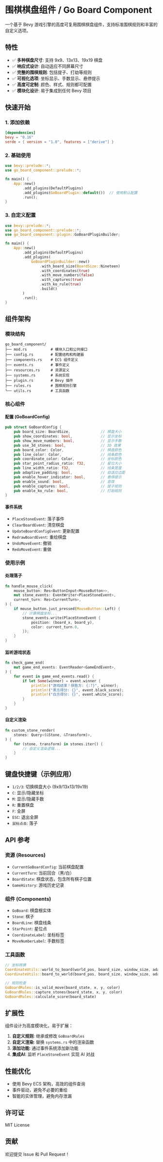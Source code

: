# 围棋棋盘组件 / Go Board Component

一个基于 Bevy 游戏引擎的高度可复用围棋棋盘组件，支持标准围棋规则和丰富的自定义选项。

## 特性

- ✅ **多种棋盘尺寸**: 支持 9x9、13x13、19x19 棋盘
- ✅ **响应式设计**: 自动适应不同屏幕尺寸
- ✅ **完整的围棋规则**: 包括提子、打劫等规则
- ✅ **可视化选项**: 坐标显示、手数显示、悬停提示
- ✅ **高度可定制**: 颜色、样式、规则都可配置
- ✅ **模块化设计**: 易于集成到任何 Bevy 项目

## 快速开始

### 1. 添加依赖

```toml
[dependencies]
bevy = "0.16"
serde = { version = "1.0", features = ["derive"] }
```

### 2. 基础使用

```rust
use bevy::prelude::*;
use go_board_component::prelude::*;

fn main() {
    App::new()
        .add_plugins(DefaultPlugins)
        .add_plugins(GoBoardPlugin::default())  // 使用默认配置
        .run();
}
```

### 3. 自定义配置

```rust
use bevy::prelude::*;
use go_board_component::prelude::*;
use go_board_component::plugin::GoBoardPluginBuilder;

fn main() {
    App::new()
        .add_plugins(DefaultPlugins)
        .add_plugins(
            GoBoardPluginBuilder::new()
                .with_board_size(BoardSize::Nineteen)
                .with_coordinates(true)
                .with_move_numbers(false)
                .with_captures(true)
                .with_ko_rule(true)
                .build()
        )
        .run();
}
```

## 组件架构

### 模块结构

```
go_board_component/
├── mod.rs           # 模块入口和公共接口
├── config.rs        # 配置结构和构建器
├── components.rs    # ECS 组件定义
├── events.rs        # 事件定义
├── resources.rs     # 资源定义
├── systems.rs       # 系统实现
├── plugin.rs        # Bevy 插件
├── rules.rs         # 围棋规则引擎
└── utils.rs         # 工具函数
```

### 核心组件

#### 配置 (GoBoardConfig)
```rust
pub struct GoBoardConfig {
    pub board_size: BoardSize,              // 棋盘大小
    pub show_coordinates: bool,             // 显示坐标
    pub show_move_numbers: bool,            // 显示手数
    pub use_3d_stones: bool,                // 3D 效果
    pub board_color: Color,                 // 棋盘颜色
    pub line_color: Color,                  // 线条颜色
    pub coordinate_color: Color,            // 坐标颜色
    pub star_point_radius_ratio: f32,       // 星位大小
    pub line_width_ratio: f32,              // 线条宽度
    pub adaptive_padding: bool,             // 自适应边距
    pub enable_hover_indicator: bool,       // 悬停提示
    pub enable_sound: bool,                 // 音效
    pub enable_captures: bool,              // 提子规则
    pub enable_ko_rule: bool,               // 打劫规则
}
```

#### 事件系统

- `PlaceStoneEvent`: 落子事件
- `ClearBoardEvent`: 清空棋盘
- `UpdateBoardConfigEvent`: 更新配置
- `RedrawBoardEvent`: 重绘棋盘
- `UndoMoveEvent`: 撤销
- `RedoMoveEvent`: 重做

### 使用示例

#### 处理落子
```rust
fn handle_mouse_click(
    mouse_button: Res<ButtonInput<MouseButton>>,
    mut stone_events: EventWriter<PlaceStoneEvent>,
    current_turn: Res<CurrentTurn>,
) {
    if mouse_button.just_pressed(MouseButton::Left) {
        // 计算棋盘坐标...
        stone_events.write(PlaceStoneEvent {
            position: (board_x, board_y),
            color: current_turn.0,
        });
    }
}
```

#### 监听游戏状态
```rust
fn check_game_end(
    mut game_end_events: EventReader<GameEndEvent>,
) {
    for event in game_end_events.read() {
        if let Some(winner) = event.winner {
            println!("游戏结束！获胜方: {:?}", winner);
            println!("黑方得分: {}", event.black_score);
            println!("白方得分: {}", event.white_score);
        }
    }
}
```

#### 自定义渲染
```rust
fn custom_stone_render(
    stones: Query<(&Stone, &Transform)>,
) {
    for (stone, transform) in stones.iter() {
        // 自定义渲染逻辑...
    }
}
```

## 键盘快捷键（示例应用）

- `1/2/3`: 切换棋盘大小 (9x9/13x13/19x19)
- `C`: 显示/隐藏坐标
- `M`: 显示/隐藏手数
- `R`: 重置棋盘
- `F`: 全屏
- `ESC`: 退出全屏
- `鼠标点击`: 落子

## API 参考

### 资源 (Resources)

- `CurrentGoBoardConfig`: 当前棋盘配置
- `CurrentTurn`: 当前回合（黑/白）
- `BoardState`: 棋盘状态，包含所有棋子位置
- `GameHistory`: 游戏历史记录

### 组件 (Components)

- `GoBoard`: 棋盘根实体
- `Stone`: 棋子
- `BoardLine`: 棋盘线条
- `StarPoint`: 星位点
- `CoordinateLabel`: 坐标标签
- `MoveNumberLabel`: 手数标签

### 工具函数

```rust
// 坐标转换
CoordinateUtils::world_to_board(world_pos, board_size, window_size, adaptive_padding)
CoordinateUtils::board_to_world(board_pos, board_size, window_size, adaptive_padding)

// 规则检查
GoBoardRules::is_valid_move(board_state, x, y, color)
GoBoardRules::capture_stones(board_state, x, y, color)
GoBoardRules::calculate_score(board_state)
```

## 扩展性

组件设计为高度模块化，易于扩展：

1. **自定义规则**: 继承或修改 `GoBoardRules`
2. **自定义渲染**: 替换 `systems.rs` 中的渲染函数
3. **添加功能**: 通过事件系统添加新功能
4. **集成AI**: 监听 `PlaceStoneEvent` 实现 AI 对战

## 性能优化

- 使用 Bevy ECS 架构，高效的组件查询
- 事件驱动，避免不必要的重绘
- 智能的实体管理，避免内存泄漏

## 许可证

MIT License

## 贡献

欢迎提交 Issue 和 Pull Request！